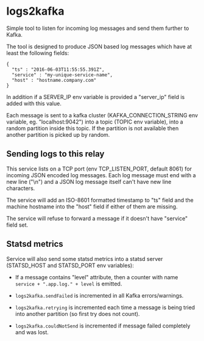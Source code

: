 logs2kafka
==========

Simple tool to listen for incoming log messages and send them further to Kafka.

The tool is designed to produce JSON based log messages which have at least the following fields:

	{
	  "ts" : "2016-06-03T11:55:55.391Z",
	  "service" : "my-unique-service-name",
	  "host" : "hostname.company.com"
	}

In addition if a SERVER_IP env variable is provided a "server_ip" field is added with this value.

Each message is sent to a kafka cluster (KAFKA_CONNECTION_STRING env variable, eg. "localhost:9042") into a topic (TOPIC env variable), into a random partition inside this topic. If the partition is not available then another partition is picked up by random.

Sending logs to this relay
--------------------------

This service lists on a TCP port (env TCP_LISTEN_PORT, default 8061) for incoming JSON encoded log messages. Each log message must end with a new line ("\n") and a JSON log message itself can't have new line characters.

The service will add an ISO-8601 formatted timestamp to "ts" field and the machine hostname into the "host" field if either of them are missing.

The service will refuse to forward a message if it doesn't have "service" field set.

Statsd metrics
--------------

Service will also send some statsd metrics into a statsd server (STATSD_HOST and STATSD_PORT env variables):

 - If a message contains "level" attribute, then a counter with name `service + ".app.log." + level` is emitted.

 - `logs2kafka.sendFailed` is incremented in all Kafka errors/warnings.

 - `logs2kafka.retrying` is incremented each time a message is being tried into another partition (so first try does not count).

 - `logs2kafka.couldNotSend` is incremented if message failed completely and was lost.